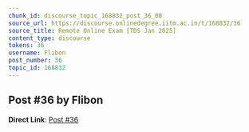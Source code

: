 ```yaml
---
chunk_id: discourse_topic_168832_post_36_00
source_url: https://discourse.onlinedegree.iitm.ac.in/t/168832/36
source_title: Remote Online Exam [TDS Jan 2025]
content_type: discourse
tokens: 36
username: Flibon
post_number: 36
topic_id: 168832
---
```


## Post #36 by Flibon

**Direct Link**: [Post #36](https://discourse.onlinedegree.iitm.ac.in/t/168832/36)
